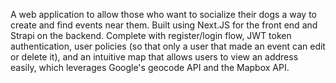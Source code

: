 A web application to allow those who want to socialize their dogs a way to create and find events near them. Built using Next.JS for the front end and Strapi on the backend. Complete with register/login flow, JWT token authentication, user policies (so that only a user that made an event can edit or delete it), and an intuitive map that allows users to view an address easily, which leverages Google's geocode API and the Mapbox API.
